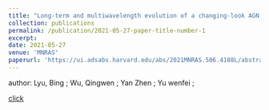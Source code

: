 ```yaml
---
title: "Long-term and multiwavelength evolution of a changing-look AGN Mrk 1018"
collection: publications
permalink: /publication/2021-05-27-paper-title-number-1
excerpt:
date: 2021-05-27
venue: 'MNRAS'
paperurl: 'https://ui.adsabs.harvard.edu/abs/2021MNRAS.506.4188L/abstract'
---
```


author: Lyu, Bing  ; Wu, Qingwen  ; Yan Zhen ; Yu wenfei ;

[click](https://ui.adsabs.harvard.edu/abs/2021MNRAS.506.4188L/abstract)
